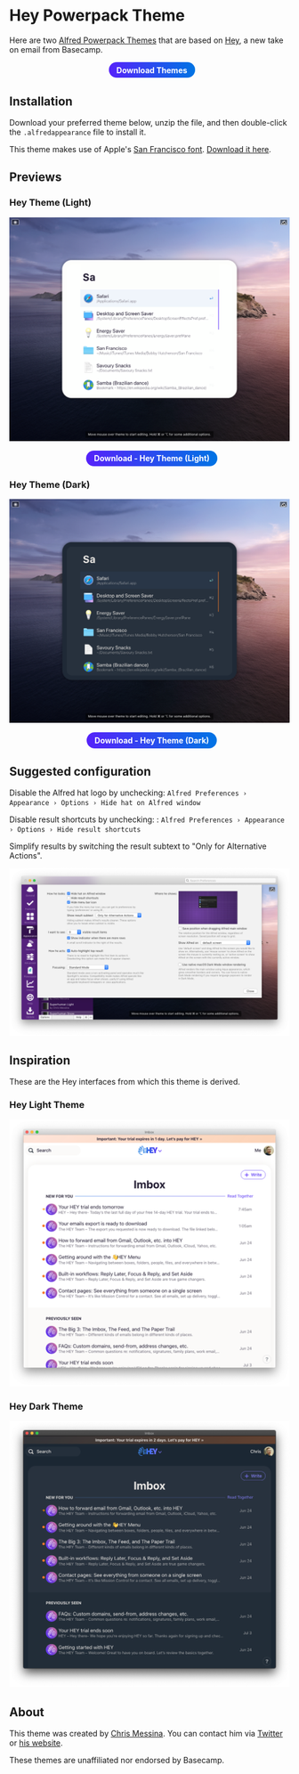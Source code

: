 <style>
  .button {
    transition: color 0.2s ease, text-decoration-color 0.2s ease, box-shadow 0.2s ease;
    transform: none;
    margin: 0 0 0 0.6em;
    display: inline-block;
    line-height: 1.5;
    font-weight: 700;
  	display: inline-block;
  	padding: 0.4em 1em;
  	color: #fff;
  	text-decoration: none;
  	text-align: center;
  	line-height: normal;
  	-webkit-appearance: none;
  	background-color: #5522fa !important;
  	background: linear-gradient(90deg, #5522fa 0%, #0074e4 100%) !important;
  	border-radius: 1.5em;
  	border: 0;
  	box-shadow: none;
  }
  .button:hover {
  	color: #fff;
  	cursor: pointer;
  	text-decoration: none;
  	box-shadow: 0 0 0 0.15rem #5fddc5;
  }
</style>

# Hey Powerpack Theme

Here are two [Alfred Powerpack Themes](https://www.alfredapp.com/help/appearance/) that are based on [Hey](https://hey.com/), a new take on email from Basecamp.

<p align="center">
  <a href="https://github.com/chrismessina/alfred-app/raw/master/themes/hey/Hey%20Themes%20for%20Alfred.zip" class="button">
    Download Themes
  </a>
</p>


## Installation

Download your preferred theme below, unzip the file, and then double-click the `.alfredappearance` file to install it.

This theme makes use of Apple's [San Francisco font](https://developer.apple.com/fonts/). [Download it here](https://developer.apple.com/design/downloads/SF-Font-Pro.dmg).


## Previews

### Hey Theme (Light)

<a href="https://github.com/chrismessina/alfred-app/raw/master/themes/hey/Hey%20Theme%20(Light).zip">
  <img src="../assets/images/hey-light.png" alt="Hey Theme (Light) - Alfred Theme Preview">
</a>

<p align="center">
  <a href="https://github.com/chrismessina/alfred-app/raw/master/themes/hey/Hey%20Theme%20(Light).zip" class="button">
    Download - Hey Theme (Light)
  </a>
</p>

### Hey Theme (Dark)

<a href="https://github.com/chrismessina/alfred-app/raw/master/themes/hey/Hey%20Theme%20(Dark).zip">
  <img src="../assets/images/hey-dark.png" alt="Hey Theme (Dark) - Alfred Theme Preview">
</a>

<p align="center">
  <a href="https://github.com/chrismessina/alfred-app/raw/master/themes/hey/Hey%20Theme%20(Dark).zip" class="button">
    Download - Hey Theme (Dark)
  </a>
</p>

## Suggested configuration

Disable the Alfred hat logo by unchecking: `Alfred Preferences › Appearance › Options › Hide hat on Alfred window`

Disable result shortcuts by unchecking: : `Alfred Preferences › Appearance › Options › Hide result shortcuts`

Simplify results by switching the result subtext to "Only for Alternative Actions".

[![Alfred Appearance Options](../assets/images/alfred-appearance-options.png)](../assets/images/alfred-appearance-options.png)


## Inspiration

These are the Hey interfaces from which this theme is derived.

### Hey Light Theme

[![Hey Source](../assets/images/hey-light-source.png)](../assets/images/hey-light-source.png)


### Hey Dark Theme

[![Hey Source](../assets/images/hey-dark-source.png)](../assets/images/hey-dark-source.png)

## About

This theme was created by [Chris Messina](https://chrismessina.me). You can contact him via [Twitter](https://twitter.com/@chrismessina) or [his website](https://chrismessina.me/contact).

These themes are unaffiliated nor endorsed by Basecamp.
